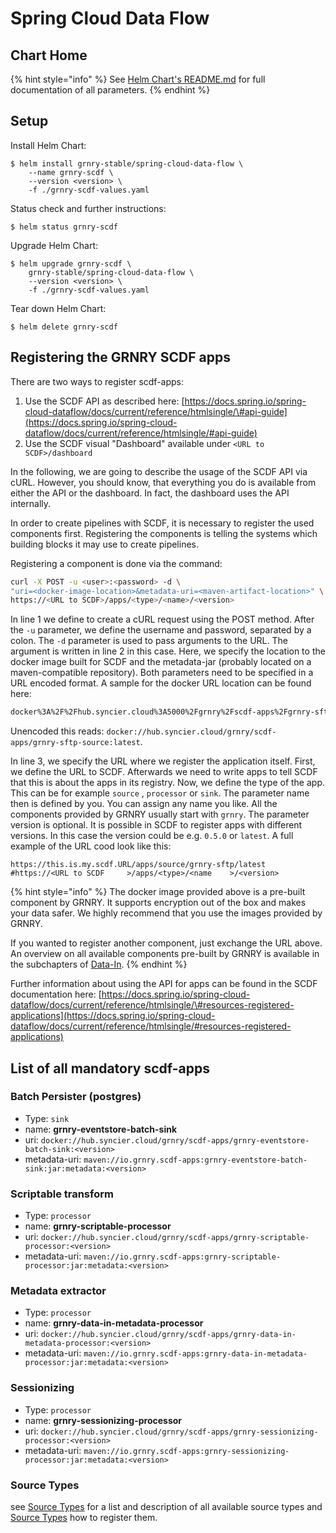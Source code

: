 # Spring Cloud Data Flow

## Chart Home

{% hint style="info" %}
See [Helm Chart's README.md](https://github.com/syncier/grnry-docker-scdf/tree/master/helm) for full documentation of all parameters.
{% endhint %}

## Setup

Install Helm Chart:

```
$ helm install grnry-stable/spring-cloud-data-flow \
    --name grnry-scdf \
    --version <version> \
    -f ./grnry-scdf-values.yaml
```

Status check and further instructions:

```text
$ helm status grnry-scdf
```

Upgrade Helm Chart: 

```text
$ helm upgrade grnry-scdf \
    grnry-stable/spring-cloud-data-flow \
    --version <version> \
    -f ./grnry-scdf-values.yaml
```

Tear down Helm Chart:

```text
$ helm delete grnry-scdf
```

## Registering the GRNRY SCDF apps

There are two ways to register scdf-apps:

1. Use the SCDF API as described here: [https://docs.spring.io/spring-cloud-dataflow/docs/current/reference/htmlsingle/\#api-guide](https://docs.spring.io/spring-cloud-dataflow/docs/current/reference/htmlsingle/#api-guide)
2. Use the SCDF visual "Dashboard" available under `<URL to SCDF>/dashboard`

In the following, we are going to describe the usage of the SCDF API via cURL. However, you should know, that everything you do is available from either the API or the dashboard. In fact, the dashboard uses the API internally.

In order to create pipelines with SCDF, it is necessary to register the used components first. Registering the components is telling the systems which building blocks it may use to create pipelines.

Registering a component is done via the command:

```bash
curl -X POST -u <user>:<password> -d \
"uri=<docker-image-location>&metadata-uri=<maven-artifact-location>" \
https://<URL to SCDF>/apps/<type>/<name>/<version>
```

In line 1 we define to create a cURL request using the POST method. After the `-u` parameter, we define the username and password, separated by a colon. The `-d` parameter is used to pass arguments to the URL. The argument is written in line 2 in this case. Here, we specify the location to the docker image built for SCDF and the metadata-jar \(probably located on a maven-compatible repository\). Both parameters need to be specified in a URL encoded format. A sample for the docker URL location can be found here:

```bash
docker%3A%2F%2Fhub.syncier.cloud%3A5000%2Fgrnry%2Fscdf-apps%2Fgrnry-sftp-source%3Alatest
```

Unencoded this reads: `docker://hub.syncier.cloud/grnry/scdf-apps/grnry-sftp-source:latest`. 

In line 3, we specify the URL where we register the application itself. First, we define the URL to SCDF. Afterwards we need to write apps to tell SCDF that this is about the apps in its registry. Now, we define the type of the app. This can be for example `source` , `processor` or `sink`. The parameter name then is defined by you. You can assign any name you like. All the components provided by GRNRY usually start with `grnry`. The parameter version is optional. It is possible in SCDF to register apps with different versions. In this case the version could be e.g. `0.5.0` or `latest`. A full example of the URL cood look like this:

```text
https://this.is.my.scdf.URL/apps/source/grnry-sftp/latest
#https://<URL to SCDF     >/apps/<type>/<name    >/<version>
```

{% hint style="info" %}
The docker image provided above is a pre-built component by GRNRY. It supports encryption out of the box and makes your data safer. We highly recommend that you use the images provided by GRNRY.

If you wanted to register another component, just exchange the URL above. An overview on all available components pre-built by GRNRY is available in the subchapters of [Data-In](../../developer-reference/dataflow/data-in/).
{% endhint %}

Further information about using the API for apps can be found in the SCDF documentation here: [https://docs.spring.io/spring-cloud-dataflow/docs/current/reference/htmlsingle/\#resources-registered-applications](https://docs.spring.io/spring-cloud-dataflow/docs/current/reference/htmlsingle/#resources-registered-applications)

## List of all mandatory scdf-apps

### Batch Persister \(postgres\)

* Type: `sink`
* name: **grnry-eventstore-batch-sink**
* uri: `docker://hub.syncier.cloud/grnry/scdf-apps/grnry-eventstore-batch-sink:<version>`
* metadata-uri: `maven://io.grnry.scdf-apps:grnry-eventstore-batch-sink:jar:metadata:<version>`

### Scriptable transform

* Type: `processor`
* name: **grnry-scriptable-processor**
* uri: `docker://hub.syncier.cloud/grnry/scdf-apps/grnry-scriptable-processor:<version>`
* metadata-uri: `maven://io.grnry.scdf-apps:grnry-scriptable-processor:jar:metadata:<version>`

### Metadata extractor

* Type: `processor`
* name: **grnry-data-in-metadata-processor**
* uri: `docker://hub.syncier.cloud/grnry/scdf-apps/grnry-data-in-metadata-processor:<version>`
* metadata-uri: `maven://io.grnry.scdf-apps:grnry-data-in-metadata-processor:jar:metadata:<version>`

### Sessionizing

* Type: `processor`
* name: **grnry-sessionizing-processor**
* uri: `docker://hub.syncier.cloud/grnry/scdf-apps/grnry-sessionizing-processor:<version>`
* metadata-uri: `maven://io.grnry.scdf-apps:grnry-sessionizing-processor:jar:metadata:<version>`

### Source Types

see [Source Types](../../developer-reference/dataflow/data-in/source-types.md) for a list and description of all available source types and [Source Types](../../learning-grnry-1/data-in/how-to-run-a-harvester/source-types.md) how to register them.

